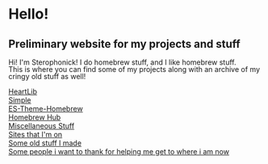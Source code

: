 <html>
    <title>Sterophonick's Own Little World</title>
    <style>
        p.small {
            line-height: 1;
        }
    </style>
    <head>
    </head>
    <body>
        <h1>Hello!</h1>
        <h2>Preliminary website for my projects and stuff</h2>
        <p class="small">
            Hi! I'm Sterophonick! I do homebrew stuff, and I like homebrew stuff.<br />
            This is where you can find some of my projects along with an archive of my cringy old stuff as well!<br />
        </p>
        <a href="heartlib">HeartLib</a><br />
        <a href="simplelight">Simple</a><br />
        <a href="es-theme-homebrew">ES-Theme-Homebrew</a><br />
        <a href="homebrew-hub">Homebrew Hub</a><br />
        <a href="misc">Miscellaneous Stuff</a><br />
        <a href="sites">Sites that I'm on</a><br />
        <a href="archive">Some old stuff I made</a><br />
        <a href="greetz">Some people i want to thank for helping me get to where i am now</a><br />
    </body>
</html>